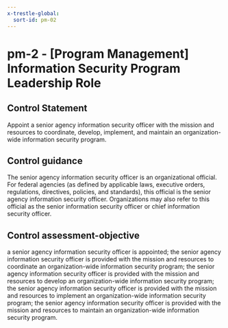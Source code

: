 ```yaml
---
x-trestle-global:
  sort-id: pm-02
---
```


# pm-2 - \[Program Management\] Information Security Program Leadership Role

## Control Statement

Appoint a senior agency information security officer with the mission and resources to coordinate, develop, implement, and maintain an organization-wide information security program.

## Control guidance

The senior agency information security officer is an organizational official. For federal agencies (as defined by applicable laws, executive orders, regulations, directives, policies, and standards), this official is the senior agency information security officer. Organizations may also refer to this official as the senior information security officer or chief information security officer.

## Control assessment-objective

a senior agency information security officer is appointed;
the senior agency information security officer is provided with the mission and resources to coordinate an organization-wide information security program;
the senior agency information security officer is provided with the mission and resources to develop an organization-wide information security program;
the senior agency information security officer is provided with the mission and resources to implement an organization-wide information security program;
the senior agency information security officer is provided with the mission and resources to maintain an organization-wide information security program.
